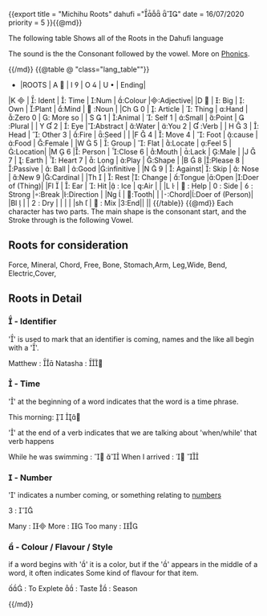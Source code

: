 {{export
title = "Michihu Roots"
dahufi =" "
date = 16/07/2020
priority = 5
}}{{@md}}

The following table Shows all of the Roots in the Dahufi language

The sound is the the Consonant followed by the vowel. More on [Phonics](/language/phonics.html).

{{/md}}
{{@table @ "class=\"lang_table\""}}
* |ROOTS 	| A       	| I         	| O		| U  		| Ending|

|K 		| : Ident	| : Time	| :Num	| :Colour	|:Adjective|
|D 		| : Big    	| : Own    	| :Plant	| :Mind   	|  :Noun	 |
|Ch 	0	| : Article	| : Thing 	| :Hand	| :Zero 0	| : More so |
| S 	1	| :Animal	| : Self 1 	| :Small	| :Point  	|  :Plural	 |
| Y  	2 	| : Eye	|:Abstract	| :Water	| :You 2  	|  :Verb 	 |
| H 	3	| : Head	| : Other 3	| :Fire	| :Seed   	| 		 |
|F 	4	| : Move 4	| : Foot   	| :cause	| :Food   	| :Female	 |
|W 	5	| : Group	| : Flat	| :Locate	| :Feel 5	|:Location|
|M 	6	|: Person	| :Close 6	| :Mouth	| :Lack	| :Male	 |
|J 	7	| : Earth	| : Heart 7	| : Long	| :Play	| :Shape	 |
|B 	8	|:Please 8	| :Passive 	| : Ball	| :Good	|:infinitive |
|N 	9	| : Against| : Skip	| : Nose	| :New 9	|:Cardinal	 |
|Th  	| : Rest  		|: Change	| :Tongue	|:Open 	|:Doer of (Thing)|
|Fl 	| : Ear	| : Hit	| : Ice	| :Air	| 		 |
|L 	|  : Help	|  : Side	|  : Strong	|:Break |:Direction |
|Ng 	| :Tooth| | |:Chord|:Doer of (Person)|
|Bl  	| |  : Dry | | | |
|sh  	|  : Mix |:End|| ||
{{/table}}
{{@md}}
Each character has two parts. The main shape is the consonant start, and the Stroke through is the following Vowel.

Roots for consideration
--------------------

Force, Mineral, Chord, Free, Bone, Stomach,Arm, Leg,Wide, Bend, Electric,Cover,


Roots in Detail
----------------

###  - Identifier

'' is used to mark that an identifier is coming, names and the like all begin with a ''.

Matthew : 
Natasha : 

###  - Time

'' at the beginning of a word indicates that the word is a time phrase.

This morning:  

'' at the end of a verb indicates that we are talking about 'when/while' that verb happens

While he was swimming :  
When I arrived :  

###  - Number

'' indicates a number coming, or something relating to [numbers](/docs/language/countables.html)

3 : 

Many : 
More : 
Too many : 

###  - Colour / Flavour / Style

if a word begins with '' it is a color, but if the '' appears in the middle of a word, it often indicates Some kind of flavour for that item.

 : To Explete
 : Taste
 : Season

{{/md}}
